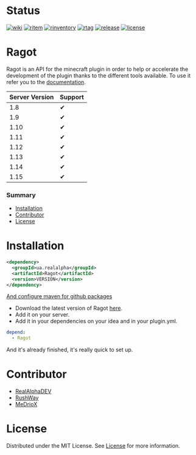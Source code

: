 # Status
[![wiki](https://img.shields.io/static/v1?label=wiki&message=available&color=succes)](https://github.com/RealAlphaDEV/Ragot/wiki)
[![ritem](https://img.shields.io/static/v1?label=ritem&message=available&color=succes)](https://github.com/RealAlphaDEV/Ragot/wiki/RItem)
[![rinventory](https://img.shields.io/static/v1?label=rinventory&message=available&color=succes)](https://github.com/RealAlphaDEV/Ragot/wiki/RInventory)
[![rtag](https://img.shields.io/github/v/tag/RealAlphaDEV/Ragot)](https://github.com/RealAlphaDEV/Ragot/releases)
[![release](https://img.shields.io/github/v/release/RealAlphaDEV/Ragot)](https://github.com/RealAlphaDEV/Ragot/packages)
[![license](https://img.shields.io/github/license/RealAlphaDEV/Ragot)](https://github.com/RealAlphaDEV/Ragot/blob/master/LICENSE)


# Ragot
Ragot is an API for the minecraft plugin in order to help or accelerate the development of the plugin thanks to the different tools available.
To use it refer you to the [documentation](https://github.com/RealAlphaDEV/Ragot/wiki).

Server Version | Support
---------------|--------
1.8            |   ✔
1.9            |   ✔
1.10           |   ✔
1.11           |   ✔
1.12           |   ✔
1.13           |   ✔
1.14           |   ✔
1.15           |   ✔


### Summary
* [Installation](#Installation)
* [Contributor](#Contributor)
* [License](#License)

# Installation

```xml
<dependency>
  <groupId>ua.realalpha</groupId>
  <artifactId>Ragot</artifactId>
  <version>VERSION</version>
</dependency>
```

[And configure maven for github packages](https://help.github.com/en/packages/using-github-packages-with-your-projects-ecosystem/configuring-apache-maven-for-use-with-github-packages)


* Download the latest version of Ragot [here](https://github.com/RealAlphaDEV/Ragot/releases).
* Add it on your server.
* Add it in your dependencies on your idea and in your plugin.yml.
```yaml
depend:
  - Ragot
```
And it's already finished, it's really quick to set up.
# Contributor
* [RealAlphaDEV](https://github.com/RealAlphaDEV)
* [RushWay](https://github.com/RushWay)
* [MeDrioX](https://github.com/MeDrioX)

# License

Distributed under the MIT License. See [License](https://github.com/RealAlphaDEV/Ragot/blob/master/LICENSE) for more information.
